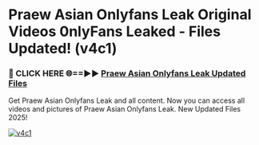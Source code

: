 # Praew Asian Onlyfans Leak Original Videos 0nlyFans Leaked - Files Updated! (v4c1)

<h3>🔴 CLICK HERE 🌐==►► <a href="https://tinyurl.com/2jnfzry5" rel="nofollow">Praew Asian Onlyfans Leak Updated Files</a></h3>

Get Praew Asian Onlyfans Leak and all content. Now you can access all videos and pictures of Praew Asian Onlyfans Leak. New Updated Files 2025!

[![v4c1](https://i.imgur.com/GyGTBgg.gif)](https://tinyurl.com/2jnfzry5)

